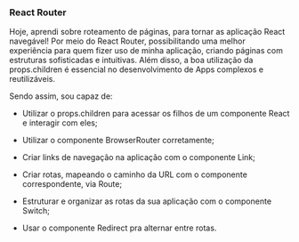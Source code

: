 ### React Router

Hoje, aprendi sobre roteamento de páginas, para tornar as aplicação React navegável! Por meio do React Router, possibilitando uma melhor experiência para quem fizer uso de minha aplicação, criando páginas com estruturas sofisticadas e intuitivas. Além disso, a boa utilização da props.children é essencial no desenvolvimento de Apps complexos e reutilizáveis.

Sendo assim, sou capaz de:
- Utilizar o props.children para acessar os filhos de um componente React e interagir com eles;

- Utilizar o componente BrowserRouter corretamente;

- Criar links de navegação na aplicação com o componente Link;

- Criar rotas, mapeando o caminho da URL com o componente correspondente, via Route;

- Estruturar e organizar as rotas da sua aplicação com o componente Switch;

- Usar o componente Redirect pra alternar entre rotas.
